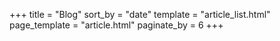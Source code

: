 +++
title = "Blog"
sort_by = "date"
template = "article_list.html"
page_template = "article.html"
paginate_by = 6
+++

